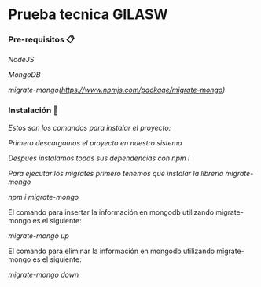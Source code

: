 # Prueba tecnica GILASW

### Pre-requisitos 📋

_NodeJS_

_MongoDB_

_migrate-mongo(https://www.npmjs.com/package/migrate-mongo)_

### Instalación 🔧

_Estos son los comandos para instalar el proyecto:_

_Primero descargamos el proyecto en nuestro sistema_

_Despues instalamos todas sus dependencias con npm i_

_Para ejecutar los migrates primero tenemos que instalar la libreria migrate-mongo_

_npm i migrate-mongo_

El comando para insertar la información en mongodb utilizando migrate-mongo es el siguiente:

_migrate-mongo up_

El comando para eliminar la información en mongodb utilizando migrate-mongo es el siguiente:

_migrate-mongo down_
